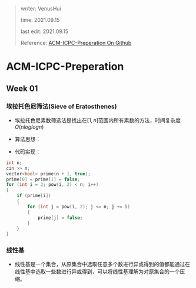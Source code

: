 > writer: VenusHui
>  
> time: 2021.09.15
>
> last edit: 2021.09.15
>  
> Reference: [ACM-ICPC-Preperation On Github](https://github.com/BedirT/ACM-ICPC-Preparation)

# ACM-ICPC-Preperation

## Week 01

### 埃拉托色尼筛法(Sieve of Eratosthenes)

* 埃拉托色尼素数筛选法是找出在$[1, n]$范围内所有素数的方法，时间复杂度$O(nloglogn)$

* 算法思想：

* 代码实现：

```cpp
int n;
cin >> n;
vector<bool> prime(n + 1, true);
prime[0] = prime[1] = false;
for (int i = 2; pow(i, 2) < n; i++)
{
    if (prime[i])
    {
        for (int j = pow(i, 2); j <= n; j += i)
        {
            prime[j] = false;
        }
    }
}
```
### 线性基

- 线性基是一个集合，从原集合中选取任意多个数进行异或得到的值都能通过在线性基中选取一些数进行异或得到，可以将线性基理解为对原集合的一个压缩。